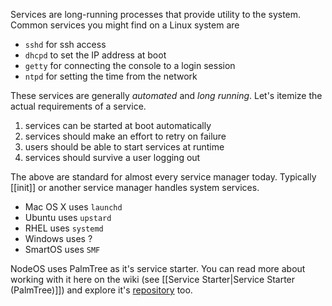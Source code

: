 Services are long-running processes that provide utility to the system.
Common services you might find on a Linux system are

- `sshd` for ssh access
- `dhcpd` to set the IP address at boot
- `getty` for connecting the console to a login session
- `ntpd` for setting the time from the network

These services are generally *automated* and *long running*.
Let's itemize the actual requirements of a service.

1. services can be started at boot automatically
2. services should make an effort to retry on failure
3. users should be able to start services at runtime
4. services should survive a user logging out

The above are standard for almost every service manager today.
Typically [[init]] or another service manager handles system services.

- Mac OS X uses `launchd`
- Ubuntu uses `upstard`
- RHEL uses `systemd`
- Windows uses ?
- SmartOS uses `SMF`

NodeOS uses PalmTree as it's service starter. You can read more about working with it here on the wiki (see [[Service Starter|Service Starter (PalmTree)]]) and explore it's [repository](https://github.org/lite20/palmtree) too.